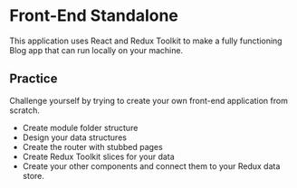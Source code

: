 # Front-End Standalone
This application uses React and Redux Toolkit to make a fully functioning Blog app that can run locally on your machine.

## Practice
Challenge yourself by trying to create your own front-end application from scratch.

- Create module folder structure
- Design your data structures
- Create the router with stubbed pages
- Create Redux Toolkit slices for your data
- Create your other components and connect them to your Redux data store.
